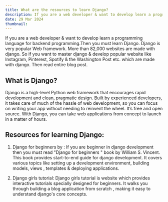 ```yaml
---
title: What are the resources to learn Django?
description: If you are a web developer & want to develop learn a programming language for backend programming.Then you must learn Django.Django is very popular Web framework. More than 82,000 websites are made with django.So if you want to master django & develop popular website like Instagram, Pinterest,  Spotify & the Washington Post etc. which are made with django. Then read entire blog post.
date: 29 Mar 2024
thumbnail: 
---
```


If you are a web developer & want to develop learn a programming language for backend programming.Then you must learn Django.
Django is very popular Web framework. More than 82,000 websites are made with django. 
So if you want to master django & develop popular website like Instagram, Pinterest,  Spotify & the Washington Post etc. which are made with django. Then read entire blog post.
## What is Django?
Django is a high-level Python web framework that encourages rapid development and clean, pragmatic design. Built by experienced developers, it takes care of much of the hassle of web development, so you can focus on writing your app without needing to reinvent the wheel. It’s free and open source.
With Django, you can take web applications from concept to launch in a matter of hours. 
## Resources for learning Django:
1) Django for beginners by : 
If you are beginner in django development then you must read "Django for beginners " book by William S. Vincent. This book provides start-to-end guide for django development. It covers various topics like setting up a development environment, building models, views , templates & deploying applications.
2. Django girls tutorial: 
Django girls tutorial is website which provides interactive tutorials specially designed for beginners. It walks you through building a blog application from scratch , making it easy to understand django's core concepts.

